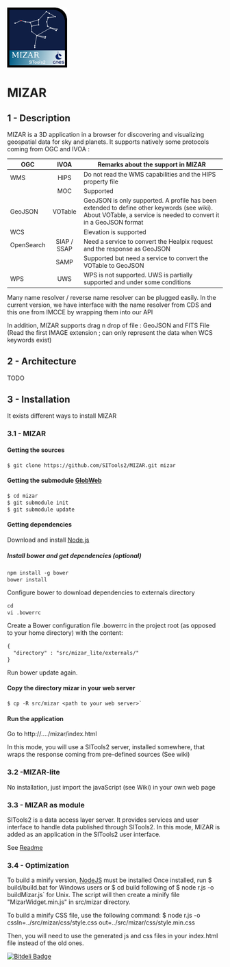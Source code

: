 ![](src/mizar/css/images/mizar.png)

# MIZAR

## 1 - Description
MIZAR is a 3D application in a browser for discovering and visualizing geospatial data for sky and planets. It supports natively some protocols coming from OGC and IVOA :

| OGC           | IVOA          | Remarks about the support in MIZAR                          |
| ------------- |:-------------:| ----------------------------------------------------------- |
| WMS           | HIPS          | Do not read the WMS capabilities and the HIPS property file |
|               | MOC           | Supported                                                   |
| GeoJSON       | VOTable       | GeoJSON is only supported. A profile has been extended to define other keywords (see wiki). About VOTable, a service is needed to convert it in a GeoJSON format|
| WCS           |               | Elevation is supported                                      |
| OpenSearch    | SIAP / SSAP   | Need a service to convert the Healpix request and the response as GeoJSON |
|               | SAMP          | Supported but need a service to convert the VOTable to GeoJSON |
| WPS           | UWS           | WPS is not supported. UWS is partially supported and under some conditions |

Many name resolver / reverse name resolver can be plugged easily. In the current version, we have interface with the name resolver from CDS and this one from IMCCE by wrapping them into our API

In addition, MIZAR supports drag n drop of file : GeoJSON and FITS File (Read the first IMAGE extension ; can only represent the data when WCS keywords exist)

## 2 - Architecture

TODO

## 3 - Installation

It exists different ways to install MIZAR

### 3.1 - MIZAR

#### Getting the sources
	$ git clone https://github.com/SITools2/MIZAR.git mizar
  
#### Getting the submodule [GlobWeb](https://github.com/TPZF/GlobWeb)
  	$ cd mizar
  	$ git submodule init
  	$ git submodule update
  	
#### Getting dependencies
Download and install [Node.js](https://nodejs.org/en/)

##### Install bower and get dependencies (optional)
  	npm install -g bower
  	bower install

Configure bower to download dependencies to externals directory

    cd
    vi .bowerrc

Create a Bower configuration file .bowerrc in the project root (as opposed to your home directory) with the content:

    {
      "directory" : "src/mizar_lite/externals/"
    }

Run bower update again.

  
#### Copy the directory mizar in your web server
  	$ cp -R src/mizar <path to your web server>`

#### Run the application
  Go to http://..../mizar/index.html

In this mode, you will use a SITools2 server, installed somewhere,  that wraps the response coming from pre-defined sources (See wiki)

### 3.2 -MIZAR-lite
No installation, just import the javaScript (see Wiki) in your own web page

### 3.3 - MIZAR as module
SITools2 is a data access layer server. It provides services and user interface to handle data published through SITools2. In this mode, MIZAR is added as an application in the SITools2 user interface. 

See [Readme](contrib/SITools2V3_Module/README-Modules-Sitools2-V3.md)

### 3.4 - Optimization
To build a minify version, [NodeJS](http://nodejs.org/download/) must be installed
Once installed, run 
	$ build/build.bat for Windows users 
or
 	$ cd build
following of 
	$ node r.js -o buildMizar.js` for Unix. 
The script will then create a minify file "MizarWidget.min.js" in src/mizar directory.

To build a minify CSS file, use the following command:
	$ node r.js -o cssIn=../src/mizar/css/style.css out=../src/mizar/css/style.min.css

Then, you will need to use the generated js and css files in your index.html file instead of the old ones.

[![Bitdeli Badge](https://d2weczhvl823v0.cloudfront.net/SITools2/mizar/trend.png)](https://bitdeli.com/free "Bitdeli Badge")

